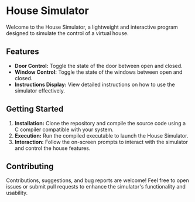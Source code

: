# House Simulator

Welcome to the House Simulator, a lightweight and interactive program designed to simulate the control of a virtual house.

## Features

- **Door Control:** Toggle the state of the door between open and closed.
- **Window Control:** Toggle the state of the windows between open and closed.
- **Instructions Display:** View detailed instructions on how to use the simulator effectively.

## Getting Started

1. **Installation:** Clone the repository and compile the source code using a C compiler compatible with your system.
2. **Execution:** Run the compiled executable to launch the House Simulator.
3. **Interaction:** Follow the on-screen prompts to interact with the simulator and control the house features.

## Contributing

Contributions, suggestions, and bug reports are welcome! Feel free to open issues or submit pull requests to enhance the simulator's functionality and usability.
